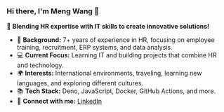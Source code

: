 ### Hi there, I'm Meng Wang 👋  
🚀 **Blending HR expertise with IT skills to create innovative solutions!**  

- 🎯 **Background:** 7+ years of experience in HR, focusing on employee training, recruitment, ERP systems, and data analysis.  
- 💻 **Current Focus:** Learning IT and building projects that combine HR and technology.  
- 🌍 **Interests:** International environments, traveling, learning new languages, and exploring different cultures.  
- 📚 **Tech Stack:** Deno, JavaScript, Docker, GitHub Actions, and more.  
- 🔗 **Connect with me:** [LinkedIn](https://www.linkedin.com/in/meng-wang-161613132/?locale=en_US)
